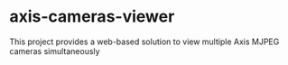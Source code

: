 # axis-cameras-viewer
This project provides a web-based solution to view multiple Axis MJPEG cameras simultaneously
